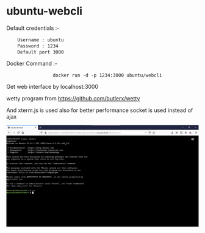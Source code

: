# ubuntu-webcli

Default credentials :-

        Username : ubuntu
        Password : 1234
        Default port 3000


   Docker Command :-
                     
                     docker run -d -p 1234:3000 ubuntu/webcli
                     
 Get web interface by localhost:3000
                     
 wetty program from https://github.com/butlerx/wetty
 
 And xterm.js is used also for better performance socket is used instead of ajax 
       
![](https://github.com/sibadyuti-de/ubuntu-webcli/blob/main/ubuntu-webcli.jpg)
